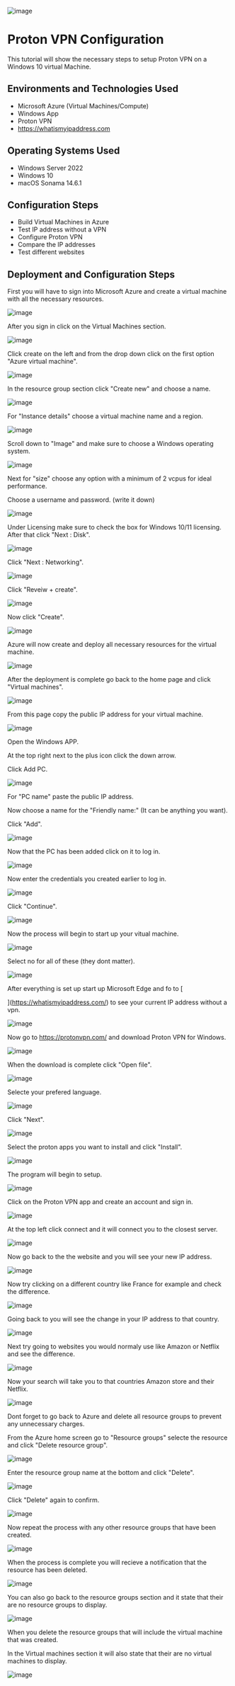  ![image](https://github.com/user-attachments/assets/283b3ce1-ca1f-4f12-9d59-c9be2606d963)



<h1>Proton VPN Configuration</h1>
This tutorial will show the necessary steps to setup Proton VPN on a Windows 10 virtual Machine.<br />





<h2>Environments and Technologies Used</h2>

- Microsoft Azure (Virtual Machines/Compute)
- Windows App
- Proton VPN
- https://whatismyipaddress.com

<h2>Operating Systems Used </h2>

- Windows Server 2022
- Windows 10 
- macOS Sonama 14.6.1

<h2>Configuration Steps</h2>

- Build Virtual Machines in Azure 
- Test IP address without a VPN 
- Configure Proton VPN 
- Compare the IP addresses
- Test different websites 

<h2>Deployment and Configuration Steps</h2>

First you will have to sign into Microsoft Azure and create a virtual machine with all the necessary resources. 

![image](https://github.com/user-attachments/assets/31439c5a-1241-42fe-a3d9-2b15d2ccc223)

After you sign in click on the Virtual Machines section. 

![image](https://github.com/user-attachments/assets/92addc01-7625-4e4e-b023-6cc7fc1d836a)

Click create on the left and from the drop down click on the first option "Azure virtual machine".

![image](https://github.com/user-attachments/assets/e44705cb-5f8b-45cd-8242-97a5edfac753)

In the resource group section click "Create new" and choose a name. 

![image](https://github.com/user-attachments/assets/f0bc7d72-4c51-4426-832b-a146bb6ad192)

For "Instance details" choose a virtual machine name and a region. 

![image](https://github.com/user-attachments/assets/12cbd73d-1bbb-45fa-a7fd-2ed2efde3062)

Scroll down to "Image" and make sure to choose a Windows operating system. 

![image](https://github.com/user-attachments/assets/3196ab89-fde4-403f-af39-7fe7e961a1e4)

Next for "size" choose any option with a minimum of 2 vcpus for ideal performance. 

Choose a username and password. (write it down) 

![image](https://github.com/user-attachments/assets/acf0e8be-d250-4a59-a777-077e6f7d0106)

Under Licensing make sure to check the box for Windows 10/11 licensing. After that click "Next : Disk".

![image](https://github.com/user-attachments/assets/10d40db6-4ac6-4e16-ae16-7d831e632dad)

Click "Next : Networking". 

![image](https://github.com/user-attachments/assets/abf01958-4b6e-4507-849b-1002b93261ab)

Click "Reveiw + create".

![image](https://github.com/user-attachments/assets/0b2b82d0-f6c4-44da-a548-453a904a60f3)

Now click "Create".

![image](https://github.com/user-attachments/assets/1c4f8d72-90ab-4cf1-8081-462ada588163)

Azure will now create and deploy all necessary resources for the virtual machine. 

![image](https://github.com/user-attachments/assets/75c03936-0233-4145-8c47-484ea2e3b5e9)

After the deployment is complete go back to the home page and click "Virtual machines".

![image](https://github.com/user-attachments/assets/ac00ae9d-270d-4d28-814e-76ac49be0a22)

From this page copy the public IP address for your virtual machine. 

![image](https://github.com/user-attachments/assets/763ddd6e-333c-433e-abc0-04931903f5bb)

Open the Windows APP. 

At the top right next to the plus icon click the down arrow. 

Click Add PC.

![image](https://github.com/user-attachments/assets/4f70284c-fecf-4ee4-b950-2f4e76fdb28b)

For "PC name" paste the public IP address.

Now choose a name for the "Friendly name:" (It can be anything you want). 

Click "Add".

![image](https://github.com/user-attachments/assets/5c693e9d-7395-4ffd-94f4-ee9b8b287ce8)

Now that the PC has been added click on it to log in.

![image](https://github.com/user-attachments/assets/ee181ab0-fa9c-4993-ab00-a27c47dd1856)

Now enter the credentials you created earlier to log in. 

![image](https://github.com/user-attachments/assets/7673bde5-1099-4977-8594-c9ac82959222)

Click "Continue".

![image](https://github.com/user-attachments/assets/8cc8464f-7b91-434a-b0aa-27a9ff6b6084)

Now the process will begin to start up your vitual machine. 

![image](https://github.com/user-attachments/assets/1e2a7b7c-16b9-41f0-91be-f4f302d22b20)

Select no for all of these (they dont matter). 

![image](https://github.com/user-attachments/assets/812d05b5-31e7-4fc2-8dc9-b006f296a14c)

After everything is set up start up Microsoft Edge and fo to [

](https://whatismyipaddress.com/) to see your current IP address without a vpn. 

![image](https://github.com/user-attachments/assets/0836ddca-405a-4613-ac63-9626e9a892d8)

Now go to https://protonvpn.com/ and download Proton VPN for Windows.


![image](https://github.com/user-attachments/assets/9b33d5bb-1825-4916-86bc-127cd9a0da90)

When the download is complete click "Open file".

![image](https://github.com/user-attachments/assets/3ddd8843-b7f1-4026-862f-e1c213d7ce96)

Selecte your prefered language.

![image](https://github.com/user-attachments/assets/1e7c6da8-f036-471c-8bb2-9976f9b239ac)

Click "Next".

![image](https://github.com/user-attachments/assets/07dd028f-d1bc-428c-a3c8-d44a9f402ede)

Select the proton apps you want to install and click "Install".

![image](https://github.com/user-attachments/assets/7e152634-ab0f-4673-aa1b-0a29b26fb3ca)

The program will begin to setup.

![image](https://github.com/user-attachments/assets/f1180b37-ef81-45a3-a137-2f92d04ebabf)

Click on the Proton VPN app and create an account and sign in.

![image](https://github.com/user-attachments/assets/3b9e5162-f7c9-4e12-8512-52c09ee420a9)

At the top left click connect and it will connect you to the closest server. 

![image](https://github.com/user-attachments/assets/7f08275c-229c-40a5-a612-b0cc7e3fbd2f)

Now go back to the the website [](https://whatismyipaddress.com/) and you will see your new IP address. 

![image](https://github.com/user-attachments/assets/3c03f7ed-0e93-42ab-85bb-32e6d54580a0)

Now try clicking on a different country like France for example and check the difference. 

![image](https://github.com/user-attachments/assets/c063ee02-79d0-46c2-8a68-683a1957447c)

Going back to [](https://whatismyipaddress.com/) you will see the change in your IP address to that country.

![image](https://github.com/user-attachments/assets/4310aeb5-06e7-4b59-8f5f-9e9a9f14e3b3)

Next try going to websites you would normaly use like Amazon or Netflix and see the difference. 

![image](https://github.com/user-attachments/assets/83342b58-9f90-4bad-b982-bbff6c7921a2)

Now your search will take you to that countries Amazon store and their Netflix. 

![image](https://github.com/user-attachments/assets/24cf5f26-776d-4b73-83d5-f15893bdb12f)

Dont forget to go back to Azure and delete all resource groups to prevent any unnecessary charges. 

From the Azure home screen go to "Resource groups" selecte the resource and click "Delete resource group". 

![image](https://github.com/user-attachments/assets/92652485-3d0a-4dd9-838e-68e876b4da93)

Enter the resource group name at the bottom and click "Delete".

![image](https://github.com/user-attachments/assets/be165b43-66ee-4d95-ab5c-3be5d836d565)

Click "Delete" again to confirm.

![image](https://github.com/user-attachments/assets/1fe83fd2-a689-4ba0-ba70-e65593cf9bdb)

Now repeat the process with any other resource groups that have been created. 

![image](https://github.com/user-attachments/assets/473c92f3-48e1-4bb4-9914-09d9434ce9d2)

When the process is complete you will recieve a notification that the resource has been deleted.

![image](https://github.com/user-attachments/assets/f4d38113-14db-4bc4-916a-cfe1c25910cd)

You can also go back to the resource groups section and it state that their are no resource groups to display.

![image](https://github.com/user-attachments/assets/c332d532-2b94-448c-8233-7ee342a64068)

When you delete the resource groups that will include the virtual machine that was created. 

In the Virtual machines section it will also state that their are no virtual machines to display.

![image](https://github.com/user-attachments/assets/d3a906fd-6642-4568-a4ca-fddb5ebb05a3)
